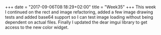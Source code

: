 +++
date = "2017-09-06T08:18:29+02:00"
title = "Week35"
+++
This week I continued on the rect and image refactoring, added a few image
drawing tests and added base64 support so I can test image loading without being
dependent on actual files. Finally I updated the dear imgui library to get
access to the new color widget.
